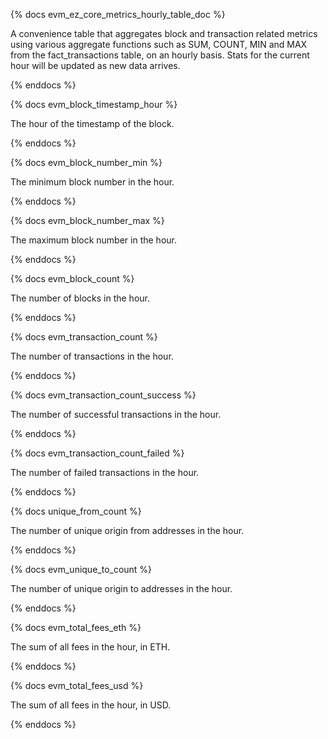 {% docs evm_ez_core_metrics_hourly_table_doc %}

A convenience table that aggregates block and transaction related metrics using various aggregate functions such as SUM, COUNT, MIN and MAX from the fact_transactions table, on an hourly basis. Stats for the current hour will be updated as new data arrives.

{% enddocs %}

{% docs evm_block_timestamp_hour %}

The hour of the timestamp of the block.

{% enddocs %}

{% docs evm_block_number_min %}

The minimum block number in the hour.

{% enddocs %}

{% docs evm_block_number_max %}

The maximum block number in the hour.

{% enddocs %}

{% docs evm_block_count %}

The number of blocks in the hour.

{% enddocs %}

{% docs evm_transaction_count %}

The number of transactions in the hour.

{% enddocs %}

{% docs evm_transaction_count_success %}

The number of successful transactions in the hour.

{% enddocs %}

{% docs evm_transaction_count_failed %}

The number of failed transactions in the hour.

{% enddocs %}

{% docs unique_from_count %}

The number of unique origin from addresses in the hour.

{% enddocs %}

{% docs evm_unique_to_count %}

The number of unique origin to addresses in the hour.

{% enddocs %}

{% docs evm_total_fees_eth %}

The sum of all fees in the hour, in ETH.

{% enddocs %}

{% docs evm_total_fees_usd %}

The sum of all fees in the hour, in USD.

{% enddocs %}